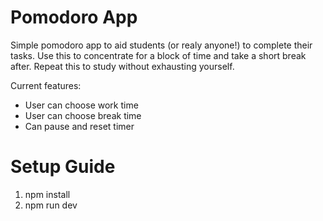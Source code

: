 # Pomodoro App


Simple pomodoro app to aid students (or realy anyone!) to complete their tasks. Use this to concentrate for a block of time and take a short break after. Repeat this to study without exhausting yourself.

Current features:
* User can choose work time
* User can choose break time
* Can pause and reset timer

# Setup Guide
1. npm install
2. npm run dev





